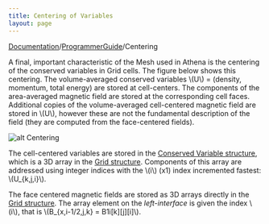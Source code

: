 ```yaml
---
title: Centering of Variables
layout: page
---
```

[Documentation]({{site.baseurl}}/AthenaDocs)/[ProgrammerGuide]({{site.baseurl}}/AthenaDocsPG)/Centering

A final, important characteristic of the Mesh used in Athena is the centering of the conserved variables in Grid cells.
The figure below shows this centering.  The volume-averaged conserved variables \\(U\\) = (density, momentum, total energy)
are stored at cell-centers.  The components of the area-averaged magnetic field are stored at the corresponding cell faces.
Additional copies of the volume-averaged cell-centered magnetic field are stored in \\(U\\), however these are not
the fundamental description of the field (they are computed from the face-centered fields).

![alt Centering]({{site.baseurl}}/images/Centering.png)

The cell-centered variables are stored in the [Conserved Variable structure]({{site.baseurl}}/AthenaDocsPGConsPrim), which is
a 3D array in the [Grid structure]({{site.baseurl}}/AthenaDocsPGGridS).  Components of this array are addressed using integer
indices with the \\(i\\) (x1) index incremented fastest: \\(U_{k,j,i}\\).

The face centered magnetic fields are stored as 3D arrays directly in the [Grid structure]({{site.baseurl}}/AthenaDocsPGGridS).
The array element on the *left-interface* is given the index \\(i\\), that is \\(B_{x,i-1/2,j,k} = B1i[k][j][i]\\).
